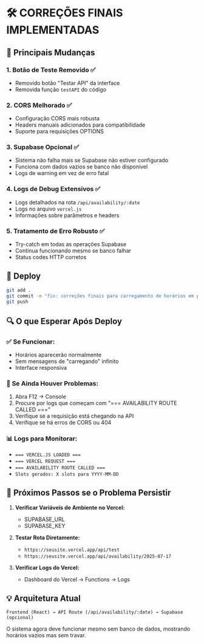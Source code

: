 # 🛠️ CORREÇÕES FINAIS IMPLEMENTADAS

## 🎯 Principais Mudanças

### 1. **Botão de Teste Removido** ✅
- Removido botão "Testar API" da interface
- Removida função `testAPI` do código

### 2. **CORS Melhorado** ✅
- Configuração CORS mais robusta
- Headers manuais adicionados para compatibilidade
- Suporte para requisições OPTIONS

### 3. **Supabase Opcional** ✅
- Sistema não falha mais se Supabase não estiver configurado
- Funciona com dados vazios se banco não disponível
- Logs de warning em vez de erro fatal

### 4. **Logs de Debug Extensivos** ✅
- Logs detalhados na rota `/api/availability/:date`
- Logs no arquivo `vercel.js`
- Informações sobre parâmetros e headers

### 5. **Tratamento de Erro Robusto** ✅
- Try-catch em todas as operações Supabase
- Continua funcionando mesmo se banco falhar
- Status codes HTTP corretos

## 🚀 Deploy

```bash
git add .
git commit -m "fix: correções finais para carregamento de horários em produção"
git push
```

## 🔍 O que Esperar Após Deploy

### ✅ **Se Funcionar:**
- Horários aparecerão normalmente
- Sem mensagens de "carregando" infinito
- Interface responsiva

### 🔧 **Se Ainda Houver Problemas:**
1. Abra F12 → Console
2. Procure por logs que começam com "=== AVAILABILITY ROUTE CALLED ==="
3. Verifique se a requisição está chegando na API
4. Verifique se há erros de CORS ou 404

### 📊 **Logs para Monitorar:**
- `=== VERCEL.JS LOADED ===`
- `=== VERCEL REQUEST ===`
- `=== AVAILABILITY ROUTE CALLED ===`
- `Slots gerados: X slots para YYYY-MM-DD`

## 🎯 Próximos Passos se o Problema Persistir

1. **Verificar Variáveis de Ambiente no Vercel:**
   - SUPABASE_URL
   - SUPABASE_KEY

2. **Testar Rota Diretamente:**
   - `https://seusite.vercel.app/api/test`
   - `https://seusite.vercel.app/api/availability/2025-07-17`

3. **Verificar Logs do Vercel:**
   - Dashboard do Vercel → Functions → Logs

## 💡 Arquitetura Atual

```
Frontend (React) → API Route (/api/availability/:date) → Supabase (opcional)
```

O sistema agora deve funcionar mesmo sem banco de dados, mostrando horários vazios mas sem travar.
